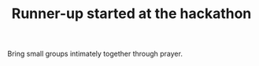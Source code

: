 ﻿---
title: Runner-up started at the hackathon
intro: Together App
---

Bring small groups intimately together through prayer.